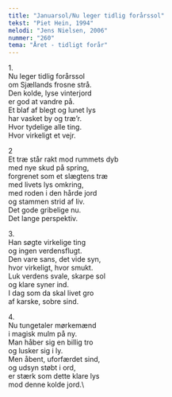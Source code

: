 ```yaml
---
title: "Januarsol/Nu leger tidlig forårssol"
tekst: "Piet Hein, 1994"
melodi: "Jens Nielsen, 2006"
nummer: "260"
tema: "Året - tidligt forår"
---
```

1\.\
Nu leger tidlig forårssol\
om Sjællands frosne strå.\
Den kolde, lyse vinterjord\
er god at vandre på.\
Et blaf af blegt og lunet lys\
har vasket by og træ’r.\
Hvor tydelige alle ting.\
Hvor virkeligt et vejr.

2\
Et træ står rakt mod rummets dyb\
med nye skud på spring,\
forgrenet som et slægtens træ\
med livets lys omkring,\
med roden i den hårde jord\
og stammen strid af liv.\
Det gode gribelige nu.\
Det lange perspektiv.

3\.\
Han søgte virkelige ting\
og ingen verdensflugt.\
Den vare sans, det vide syn,\
hvor virkeligt, hvor smukt.\
Luk verdens svale, skarpe sol\
og klare syner ind.\
I dag som da skal livet gro\
af karske, sobre sind.

4\.\
Nu tungetaler mørkemænd\
i magisk mulm på ny.\
Man håber sig en billig tro\
og lusker sig i ly.\
Men åbent, uforfærdet sind,\
og udsyn støbt i ord,\
er stærk som dette klare lys\
mod denne kolde jord.\
